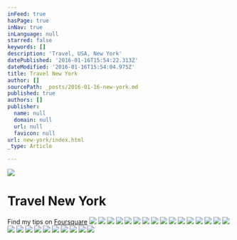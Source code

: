 ```yaml
---
inFeed: true
hasPage: true
inNav: true
inLanguage: null
starred: false
keywords: []
description: 'Travel, USA, New York'
datePublished: '2016-01-16T15:54:22.313Z'
dateModified: '2016-01-16T15:54:04.975Z'
title: Travel New York
author: []
sourcePath: _posts/2016-01-16-new-york.md
published: true
authors: []
publisher:
  name: null
  domain: null
  url: null
  favicon: null
url: new-york/index.html
_type: Article

---
```

![](https://the-grid-user-content.s3-us-west-2.amazonaws.com/d7d05e5c-8f0b-46b8-be48-cef3658fd1ce.jpg)

# Travel New York

Find my tips on [Foursquare][0]
![](https://s3-us-west-2.amazonaws.com/the-grid-img/p/beebf6297361ddd473de625521626ce7b594ef51.jpg)
![](https://the-grid-user-content.s3-us-west-2.amazonaws.com/36213f5c-449c-4821-9ce7-6c8b1273e650.jpg)
![](https://the-grid-user-content.s3-us-west-2.amazonaws.com/45c85641-f595-403c-b905-d3e4701c7ace.jpg)
![](https://the-grid-user-content.s3-us-west-2.amazonaws.com/272671f9-baa2-481f-a734-ab4eec00a3c0.jpg)
![](https://s3-us-west-2.amazonaws.com/the-grid-img/p/51b9e3b20dc1cc8a7876f12f091c02d89e7b19ce.jpg)
![](https://the-grid-user-content.s3-us-west-2.amazonaws.com/17e966a6-2124-4e0b-9da7-05b2c1643d5b.jpg)
![](https://s3-us-west-2.amazonaws.com/the-grid-img/p/08e77d7b5e6bccfcbbc0011e31a5c06d015a23b0.jpg)
![](https://the-grid-user-content.s3-us-west-2.amazonaws.com/de209037-b882-461e-b5b8-0f1507b6117c.jpg)
![](https://s3-us-west-2.amazonaws.com/the-grid-img/p/20c91051f34c79f79ab06eb8c4a596ccf5f7cd7e.jpg)
![](https://s3-us-west-2.amazonaws.com/the-grid-img/p/95f2813d6325e1c5b0dc865e9c8b8183e7576e7b.jpg)
![](https://the-grid-user-content.s3-us-west-2.amazonaws.com/5e90e5d2-e4d0-4228-baf0-cf9ddc8fd20b.jpg)
![](https://s3-us-west-2.amazonaws.com/the-grid-img/p/2a0fa2686c3ebebb014bd1fea3652e51e0d9a3c2.jpg)
![](https://s3-us-west-2.amazonaws.com/the-grid-img/p/991fd2365376e3dfb9330a12dd6ddb9c215adb20.jpg)
![](https://s3-us-west-2.amazonaws.com/the-grid-img/p/0fd1dc761b18f43fc10456e3c54511d540cbc5eb.jpg)
![](https://s3-us-west-2.amazonaws.com/the-grid-img/p/2e0b5ab2d324e23f4561158949997ba471312fd4.jpg)
![](https://the-grid-user-content.s3-us-west-2.amazonaws.com/748d53b4-e164-4823-980b-5fa0a8c5c236.jpg)
![](https://s3-us-west-2.amazonaws.com/the-grid-img/p/a4506834e496c849fd3e3e885097dcc7af42e20c.jpg)
![](https://the-grid-user-content.s3-us-west-2.amazonaws.com/f74f731e-a58d-4504-b912-2525c34d3100.jpg)
![](https://s3-us-west-2.amazonaws.com/the-grid-img/p/9c9c8e9ab2350b83867a8a8c48b7acc9e98e2463.jpg)
![](https://s3-us-west-2.amazonaws.com/the-grid-img/p/1deb95826784f4af6d2883ef9020f355f5b2d6d8.jpg)
![](https://s3-us-west-2.amazonaws.com/the-grid-img/p/b6395606ee11ec2e494f8699d016038e6a62cc4b.jpg)
![](https://s3-us-west-2.amazonaws.com/the-grid-img/p/2f1964e7e514eedcc06c28511a5729611b450c0e.jpg)
![](https://the-grid-user-content.s3-us-west-2.amazonaws.com/8163e929-bc96-473f-9530-b31c16c0b5df.jpg)
![](https://s3-us-west-2.amazonaws.com/the-grid-img/p/41c22444e16233d483907f1f431d8850d9326039.jpg)
![](https://the-grid-user-content.s3-us-west-2.amazonaws.com/6ffebfa5-e7c1-41dd-a6c0-6afa29f3f289.jpg)
![](https://s3-us-west-2.amazonaws.com/the-grid-img/p/a4e9be478ad42b8924d36eec3bc83d463de3931d.jpg)

[0]: https://de.foursquare.com/skylinelady/list/nyc